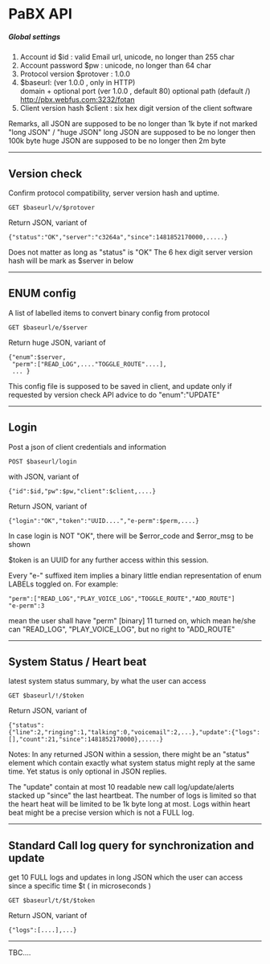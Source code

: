 PaBX  API
=========

##### Global settings

1. Account id  $id :  valid Email url, unicode, no longer than 255 char
2. Account password $pw : unicode, no longer than 64 char
3. Protocol version $protover :  1.0.0 
4. $baseurl:  (ver 1.0.0 , only in HTTP)    
	domain + 
	optional port (ver 1.0.0 , default 80)
	optional path (default /)
	http://pbx.webfus.com:3232/fotan
5. Client version hash $client : six hex digit version of the client software


Remarks, all JSON are supposed to be no longer than 1k byte if not marked "long JSON" / "huge JSON"
long JSON are supposed to be no longer then 100k byte 
huge JSON are supposed to be no longer then 2m byte

---

## Version check 

Confirm protocol compatibility, server version hash and uptime.

```
GET $baseurl/v/$protover
```

Return JSON, variant of 

```
{"status":"OK","server":"c3264a","since":1481852170000,.....}
```

Does not matter as long as "status" is "OK"
The 6 hex digit server version hash will be mark as $server in below

---

## ENUM config

A list of labelled items to convert binary config from protocol 

```
GET $baseurl/e/$server
```

Return huge JSON, variant of 

```
{"enum":$server,
 "perm":["READ_LOG",...."TOGGLE_ROUTE"....],
 ... }
```

This config file is supposed to be saved in client, and update only if requested by version check API advice to do "enum":"UPDATE"

---

## Login

Post a json of client credentials and information

```
POST $baseurl/login
```

with JSON, variant of 

```
{"id":$id,"pw":$pw,"client":$client,....}
```

Return JSON, variant of 

```
{"login":"OK","token":"UUID....","e-perm":$perm,....}
```

In case login is NOT "OK", there will be $error_code and $error_msg to be shown

$token is an UUID for any further access within this session.

Every "e-" suffixed item implies a binary little endian representation of enum LABELs toggled on.
For example:

```
"perm":["READ_LOG","PLAY_VOICE_LOG","TOGGLE_ROUTE","ADD_ROUTE"]
"e-perm":3
```

mean the user shall have "perm" [binary] 11 turned on, 
which mean he/she can "READ_LOG", "PLAY_VOICE_LOG", but no right to "ADD_ROUTE"

---

## System Status / Heart beat

latest system status summary, by what the user can access

```
GET $baseurl/!/$token
```

Return JSON, variant of 

```
{"status":{"line":2,"ringing":1,"talking":0,"voicemail":2,...},"update":{"logs":[],"count":21,"since":1481852170000},.....}
```

Notes: In any returned JSON within a session, there might be an "status" element which contain exactly what system status might reply at the same time. Yet status is only optional in JSON replies.

The "update" contain at most 10 readable new call log/update/alerts stacked up "since" the last heartbeat.
The number of logs is limited so that the heart heat will be limited to be 1k byte long at most. 
Logs within heart beat might be a precise version which is not a FULL log.

---

## Standard Call log query for synchronization and update

get 10 FULL logs and updates in long JSON which the user can access since a specific time $t ( in microseconds )

```
GET $baseurl/t/$t/$token
```

Return JSON, variant of 

```
{"logs":[....],...}
```

---
TBC....


